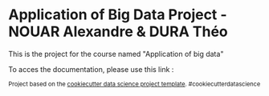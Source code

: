 Application of Big Data Project - NOUAR Alexandre & DURA Théo 
==============================

This is the project for the course named "Application of big data"

To acces the documentation, please use this link : <a target="_blank" href="https://duramann.github.io/BigDataApplicationProject/"></a>

<p><small>Project based on the <a target="_blank" href="https://drivendata.github.io/cookiecutter-data-science/">cookiecutter data science project template</a>. #cookiecutterdatascience</small></p>
